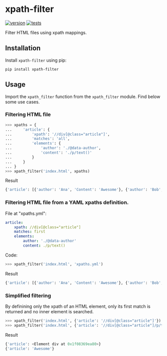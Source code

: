 # xpath-filter

[![version](https://img.shields.io/badge/version-1.0.0-blue)](https://pypi.org/project/xpath-filter)
[![tests](https://img.shields.io/badge/tests-passed-green)](tests/test_xpath_filter.py)

Filter HTML files using xpath mappings.

## Installation

Install `xpath-filter` using pip:

```shell
pip install xpath-filter
```

## Usage

Import the `xpath_filter` function from the `xpath_filter` module. Find below
some use cases.

### Filtering HTML file

```python
>>> xpaths = {
...     'article': {
...         'xpath': '//div[@class="article"]',
...         'matches': 'all',
...         'elements': {
...             'author': './@data-author',
...             'content': './p/text()'
...         }
...     }
... }
>>> xpath_filter('index.html', xpaths)
```

Result

```python
{'article': [{'author': 'Ana', 'Content': 'Awesome'}, {'author': 'Bob', 'Content': 'Bad'}]}
```

### Filtering HTML file from a YAML xpaths definition.

File at "xpaths.yml":

```yml
article:
    xpath: //div[@class="article"]
    matches: first
    elements:
        author: './@data-author'
        content: ./p/text()
```

Code:

```python
>>> xpath_filter('index.html', 'xpaths.yml')
```

Result

```python
{'article': [{'author': 'Ana', 'Content': 'Awesome'}, {'author': 'Bob', 'Content': 'Bad'}]}
```

### Simplified filtering

By definining only the xpath of an HTML element, only its first match is returned and no inner element is searched.

```python
>>> xpath_filter('index.html', {'article': '//div[@class="article"]'})
>>> xpath_filter('index.html', {'article': '//div[@class="article"]/p/text()'})
```

Result

```python
{'article': <Element div at 0x1f08369ea80>}
{'article': 'Awesome'}
```
